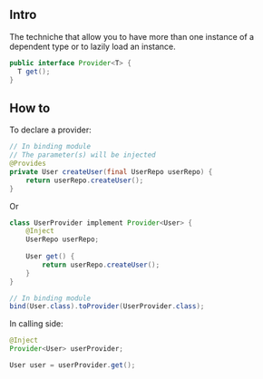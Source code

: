 ## Intro
The techniche that allow you to have more than one instance of a dependent type or to lazily load an instance.

```java
public interface Provider<T> {
  T get();
}
```


## How to

To declare a provider:
```java
// In binding module
// The parameter(s) will be injected
@Provides
private User createUser(final UserRepo userRepo) {
    return userRepo.createUser();
}
```

Or
```java
class UserProvider implement Provider<User> {
    @Inject
    UserRepo userRepo;
    
    User get() {
        return userRepo.createUser();
    }
}

// In binding module
bind(User.class).toProvider(UserProvider.class);
```


In calling side:
```java
@Inject
Provider<User> userProvider;

User user = userProvider.get();
```